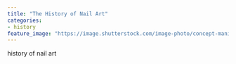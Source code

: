 ```yaml
---
title: "The History of Nail Art"
categories:
- history
feature_image: "https://image.shutterstock.com/image-photo/concept-manicure-nail-polish-pedicure-260nw-1828377311.jpg"
---
```


history of nail art
